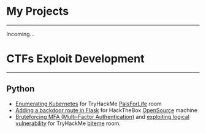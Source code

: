 # My Projects

* * *
Incoming...

# CTFs Exploit Development

* * *
## Python

- [Enumerating Kubernetes](https://github.com/siunam321/CTF-Writeups/blob/main/TryHackMe/PalsForLife/enumk8s.py) for TryHackMe [PalsForLife](https://tryhackme.com/room/palsforlife) room
- [Adding a backdoor route in Flask](https://github.com/siunam321/CTF-Writeups/blob/main/HackTheBox/OpenSource/exploit.py) for HackTheBox [OpenSource](https://app.hackthebox.com/machines/OpenSource) machine
- [Bruteforcing MFA (Multi-Factor Authentication)](https://github.com/siunam321/CTF-Writeups/blob/main/TryHackMe/biteme/mfa_brute.py) and [exploiting logical vulnerability](https://github.com/siunam321/CTF-Writeups/blob/main/TryHackMe/biteme/gen_md5hash.py) for TryHackMe [biteme](https://tryhackme.com/room/biteme) room.